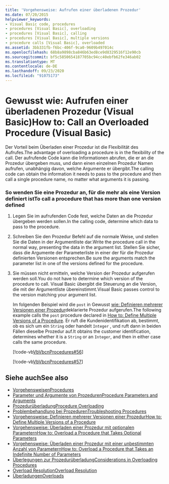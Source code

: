 ```yaml
---
title: 'Vorgehensweise: Aufrufen einer überladenen Prozedur'
ms.date: 07/20/2015
helpviewer_keywords:
- Visual Basic code, procedures
- procedures [Visual Basic], overloading
- procedures [Visual Basic], calling
- procedures [Visual Basic], multiple versions
- procedure calls [Visual Basic], overloaded
ms.assetid: 3bb331fb-f6bc-406f-9ca0-9609b497014c
ms.openlocfilehash: 68b8a9898cba846b63ed8ce9d8329516f12e90cb
ms.sourcegitcommit: bf5c5850654187705bc94cc40ebfb62fe346ab02
ms.translationtype: MT
ms.contentlocale: de-DE
ms.lasthandoff: 09/23/2020
ms.locfileid: "91075173"
---
```

# <a name="how-to-call-an-overloaded-procedure-visual-basic"></a><span data-ttu-id="b4347-102">Gewusst wie: Aufrufen einer überladenen Prozedur (Visual Basic)</span><span class="sxs-lookup"><span data-stu-id="b4347-102">How to: Call an Overloaded Procedure (Visual Basic)</span></span>

<span data-ttu-id="b4347-103">Der Vorteil beim Überladen einer Prozedur ist die Flexibilität des Aufrufes.</span><span class="sxs-lookup"><span data-stu-id="b4347-103">The advantage of overloading a procedure is in the flexibility of the call.</span></span> <span data-ttu-id="b4347-104">Der aufrufende Code kann die Informationen abrufen, die er an die Prozedur übergeben muss, und dann einen einzelnen Prozedur Namen aufrufen, unabhängig davon, welche Argumente er übergibt.</span><span class="sxs-lookup"><span data-stu-id="b4347-104">The calling code can obtain the information it needs to pass to the procedure and then call a single procedure name, no matter what arguments it is passing.</span></span>  
  
### <a name="to-call-a-procedure-that-has-more-than-one-version-defined"></a><span data-ttu-id="b4347-105">So wenden Sie eine Prozedur an, für die mehr als eine Version definiert ist</span><span class="sxs-lookup"><span data-stu-id="b4347-105">To call a procedure that has more than one version defined</span></span>  
  
1. <span data-ttu-id="b4347-106">Legen Sie im aufrufenden Code fest, welche Daten an die Prozedur übergeben werden sollen.</span><span class="sxs-lookup"><span data-stu-id="b4347-106">In the calling code, determine which data to pass to the procedure.</span></span>  
  
2. <span data-ttu-id="b4347-107">Schreiben Sie den Prozedur Befehl auf die normale Weise, und stellen Sie die Daten in der Argumentliste dar.</span><span class="sxs-lookup"><span data-stu-id="b4347-107">Write the procedure call in the normal way, presenting the data in the argument list.</span></span> <span data-ttu-id="b4347-108">Stellen Sie sicher, dass die Argumente der Parameterliste in einer der für die Prozedur definierten Versionen entsprechen.</span><span class="sxs-lookup"><span data-stu-id="b4347-108">Be sure the arguments match the parameter list in one of the versions defined for the procedure.</span></span>  
  
3. <span data-ttu-id="b4347-109">Sie müssen nicht ermitteln, welche Version der Prozedur aufgerufen werden soll.</span><span class="sxs-lookup"><span data-stu-id="b4347-109">You do not have to determine which version of the procedure to call.</span></span> <span data-ttu-id="b4347-110">Visual Basic übergibt die Steuerung an die Version, die mit der Argumentliste übereinstimmt.</span><span class="sxs-lookup"><span data-stu-id="b4347-110">Visual Basic passes control to the version matching your argument list.</span></span>  
  
     <span data-ttu-id="b4347-111">Im folgenden Beispiel wird die `post` in Gewusst [wie: Definieren mehrerer Versionen einer Prozedur](./how-to-define-multiple-versions-of-a-procedure.md)deklarierte Prozedur aufgerufen.</span><span class="sxs-lookup"><span data-stu-id="b4347-111">The following example calls the `post` procedure declared in [How to: Define Multiple Versions of a Procedure](./how-to-define-multiple-versions-of-a-procedure.md).</span></span> <span data-ttu-id="b4347-112">Er ruft die Kundenidentifikation ab, bestimmt, ob es sich um ein `String` oder handelt `Integer` , und ruft dann in beiden Fällen dieselbe Prozedur auf.</span><span class="sxs-lookup"><span data-stu-id="b4347-112">It obtains the customer identification, determines whether it is a `String` or an `Integer`, and then in either case calls the same procedure.</span></span>  
  
     [!code-vb[VbVbcnProcedures#56](~/samples/snippets/visualbasic/VS_Snippets_VBCSharp/VbVbcnProcedures/VB/Class1.vb#56)]  
  
     [!code-vb[VbVbcnProcedures#57](~/samples/snippets/visualbasic/VS_Snippets_VBCSharp/VbVbcnProcedures/VB/Class1.vb#57)]  
  
## <a name="see-also"></a><span data-ttu-id="b4347-113">Siehe auch</span><span class="sxs-lookup"><span data-stu-id="b4347-113">See also</span></span>

- [<span data-ttu-id="b4347-114">Vorgehensweisen</span><span class="sxs-lookup"><span data-stu-id="b4347-114">Procedures</span></span>](./index.md)
- [<span data-ttu-id="b4347-115">Parameter und Argumente von Prozeduren</span><span class="sxs-lookup"><span data-stu-id="b4347-115">Procedure Parameters and Arguments</span></span>](./procedure-parameters-and-arguments.md)
- [<span data-ttu-id="b4347-116">Prozedurüberladung</span><span class="sxs-lookup"><span data-stu-id="b4347-116">Procedure Overloading</span></span>](./procedure-overloading.md)
- [<span data-ttu-id="b4347-117">Problembehandlung bei Prozeduren</span><span class="sxs-lookup"><span data-stu-id="b4347-117">Troubleshooting Procedures</span></span>](./troubleshooting-procedures.md)
- [<span data-ttu-id="b4347-118">Vorgehensweise: Definieren mehrerer Versionen einer Prozedur</span><span class="sxs-lookup"><span data-stu-id="b4347-118">How to: Define Multiple Versions of a Procedure</span></span>](./how-to-define-multiple-versions-of-a-procedure.md)
- [<span data-ttu-id="b4347-119">Vorgehensweise: Überladen einer Prozedur mit optionalen Parametern</span><span class="sxs-lookup"><span data-stu-id="b4347-119">How to: Overload a Procedure that Takes Optional Parameters</span></span>](./how-to-overload-a-procedure-that-takes-optional-parameters.md)
- [<span data-ttu-id="b4347-120">Vorgehensweise: Überladen einer Prozedur mit einer unbestimmten Anzahl von Parametern</span><span class="sxs-lookup"><span data-stu-id="b4347-120">How to: Overload a Procedure that Takes an Indefinite Number of Parameters</span></span>](./how-to-overload-a-procedure-that-takes-an-indefinite-number-of-parameters.md)
- [<span data-ttu-id="b4347-121">Überlegungen zur Prozedurüberladung</span><span class="sxs-lookup"><span data-stu-id="b4347-121">Considerations in Overloading Procedures</span></span>](./considerations-in-overloading-procedures.md)
- [<span data-ttu-id="b4347-122">Overload Resolution</span><span class="sxs-lookup"><span data-stu-id="b4347-122">Overload Resolution</span></span>](./overload-resolution.md)
- [<span data-ttu-id="b4347-123">Überladungen</span><span class="sxs-lookup"><span data-stu-id="b4347-123">Overloads</span></span>](../../../language-reference/modifiers/overloads.md)
